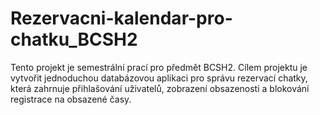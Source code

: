 # Rezervacni-kalendar-pro-chatku_BCSH2
Tento projekt je semestrální prací pro předmět BCSH2. Cílem projektu je vytvořit jednoduchou databázovou aplikaci pro správu rezervací chatky, která zahrnuje přihlašování uživatelů, zobrazení obsazenosti a blokování registrace na obsazené časy.
